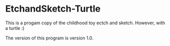 # EtchandSketch-Turtle

This is a progam copy of the childhood toy ectch and sketch.  However, with a turtle :)

The version of this program is version 1.0.
